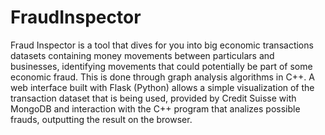 # FraudInspector
Fraud Inspector is a tool that dives for you into big economic transactions datasets containing money movements between particulars and businesses, identifying movements that could potentially be part of some economic fraud. This is done through graph analysis algorithms in C++. A web interface built with Flask (Python) allows a simple visualization of the transaction dataset that is being used, provided by Credit Suisse with MongoDB and interaction with the C++ program that analizes possible frauds, outputting the result on the browser.
